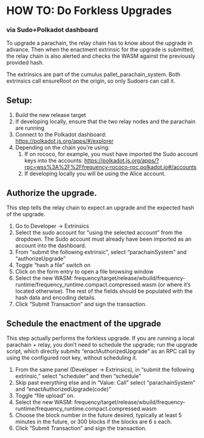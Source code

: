 # HOW TO: Do Forkless Upgrades
### via Sudo+Polkadot dashboard

To upgrade a parachain, the relay chain has to know about the upgrade in advance.  Then when the enactment extrinsic for the upgrade is submitted, the relay chain is also alerted and checks the WASM against the previously provided hash.

The extrinsics are part of the cumulus pallet_parachain_system.  Both extrinsics call ensureRoot on the origin, so only Sudoers can call it.

## Setup:
1. Build the new release target
2. If developing locally, ensure that the two relay nodes and the parachain are running
3. Connect to the Polkadot dashboard: ​​https://polkadot.js.org/apps/#/explorer
4. Depending on the chain you’re using:
   1. If on rococo, for example, you must have imported the Sudo account keys into the accounts:  https://polkadot.js.org/apps/?rpc=wss%3A%2F%2Ffrequency-rococo-rpc.polkadot.io#/accounts
   2. If developing locally you will be using the Alice account.

## Authorize the upgrade.
This step tells the relay chain to expect an upgrade and the expected hash of the upgrade.

1. Go to Developer → Extrinsics
2. Select the sudo account for “using the selected account” from the dropdown. The Sudo account must already have been imported as an account into the dashboard.
3. From “submit the following extrinsic”, select “parachainSystem” and “authorizeUpgrade”
4. Toggle “hash a file” switch on
5. Click on the form entry to open a file browsing window
6. Select the new WASM:  frequency/target/release/wbuild/frequency-runtime/frequency_runtime.compact.compressed.wasm  (or where it’s located otherwise). The rest of the fields should be populated with the hash data and encoding details.
7. Click “Submit Transaction” and sign the transaction.

## Schedule the enactment of the upgrade
This step actually performs the forkless upgrade.  If you are running a local parachain + relay, you don’t need to schedule the upgrade; run the upgrade script, which directly submits “enactAuthorizedUpgrade” as an RPC call by using the configured root key, without scheduling it.

1. From the same panel (Developer → Extrinsics), in “submit the following extrinsic,” select “scheduler” and then “schedule”
2. Skip past everything else and in “Value: Call” select “parachainSystem” and “enactAuthorizedUpgrade(code)”
3. Toggle “file upload” on.
4. Select the new WASM:  frequency/target/release/wbuild/frequency-runtime/frequency_runtime.compact.compressed.wasm
5. Choose the block number in the future desired, typically at least 5 minutes in the future, or 300 blocks if the blocks are 6 s each.
6. Click “Submit Transaction” and sign the transaction.

